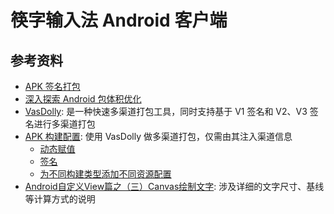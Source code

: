 筷字输入法 Android 客户端
====================================

## 参考资料

- [APK 签名打包](https://developer.android.com/studio/publish/app-signing?hl=zh-cn)
- [深入探索 Android 包体积优化](https://juejin.cn/post/6844904103131234311)
- [VasDolly](https://github.com/Tencent/VasDolly): 是一种快速多渠道打包工具，同时支持基于 V1 签名和 V2、V3 签名进行多渠道打包
- [APK 构建配置](https://developer.android.com/build/gradle-tips): 使用 VasDolly 做多渠道打包，仅需由其注入渠道信息
  - [动态赋值](https://developer.android.com/build/gradle-tips#simplify-app-development)
  - [签名](https://developer.android.com/build/gradle-tips#remove-private-signing-information-from-your-project)
  - [为不同构建类型添加不同资源配置](https://stackoverflow.com/questions/24785270/how-to-change-app-name-per-gradle-build-type#answer-24786371)
- [Android自定义View篇之（三）Canvas绘制文字](https://www.cnblogs.com/andy-songwei/p/10968358.html):
  涉及详细的文字尺寸、基线等计算方式的说明
